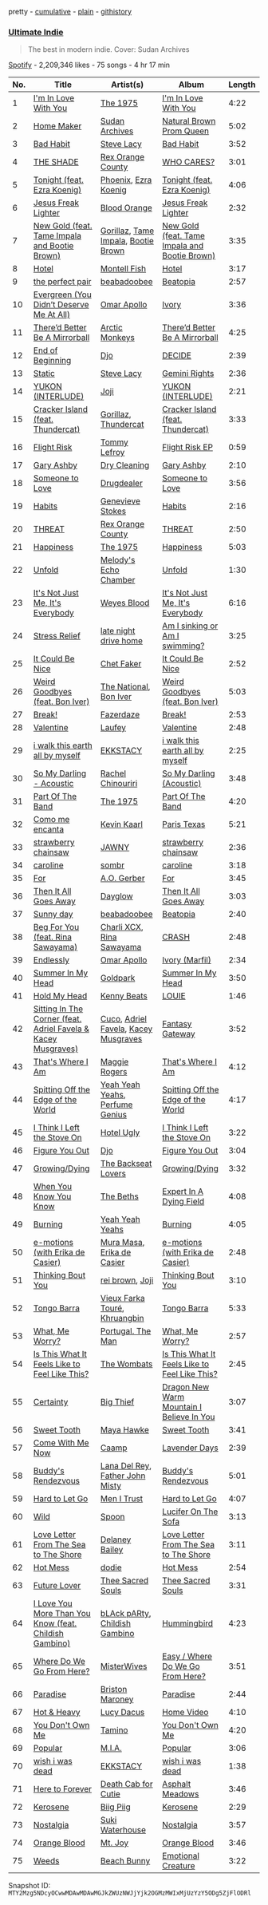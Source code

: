 pretty - [cumulative](/playlists/cumulative/37i9dQZF1DX2Nc3B70tvx0.md) - [plain](/playlists/plain/37i9dQZF1DX2Nc3B70tvx0) - [githistory](https://github.githistory.xyz/mackorone/spotify-playlist-archive/blob/main/playlists/plain/37i9dQZF1DX2Nc3B70tvx0)

### [Ultimate Indie](https://open.spotify.com/playlist/37i9dQZF1DX2Nc3B70tvx0)

> The best in modern indie\. Cover: Sudan Archives

[Spotify](https://open.spotify.com/user/spotify) - 2,209,346 likes - 75 songs - 4 hr 17 min

| No. | Title | Artist(s) | Album | Length |
|---|---|---|---|---|
| 1 | [I'm In Love With You](https://open.spotify.com/track/0uBdQzKghx88d2Lp8SLFKJ) | [The 1975](https://open.spotify.com/artist/3mIj9lX2MWuHmhNCA7LSCW) | [I'm In Love With You](https://open.spotify.com/album/3TI3FFFz3hKQfsL0izZ8JS) | 4:22 |
| 2 | [Home Maker](https://open.spotify.com/track/5vGZX134ZZktjCEYoDm462) | [Sudan Archives](https://open.spotify.com/artist/2MPHBxznH1fj59jbOWY38u) | [Natural Brown Prom Queen](https://open.spotify.com/album/1QSo9HgowUqAc5BI3AdkqN) | 5:02 |
| 3 | [Bad Habit](https://open.spotify.com/track/5CM4UuQ9Gnd6K2YyKGPMoK) | [Steve Lacy](https://open.spotify.com/artist/57vWImR43h4CaDao012Ofp) | [Bad Habit](https://open.spotify.com/album/69JpAhN3XgLkOsJ7MCtW4V) | 3:52 |
| 4 | [THE SHADE](https://open.spotify.com/track/1gH1h30wkQdd9zhY3j7a8T) | [Rex Orange County](https://open.spotify.com/artist/7pbDxGE6nQSZVfiFdq9lOL) | [WHO CARES?](https://open.spotify.com/album/2yI4m5Yu2tl8v0It5P9WVz) | 3:01 |
| 5 | [Tonight \(feat\. Ezra Koenig\)](https://open.spotify.com/track/4JvFNFTjEtZyEzh8w0YzHF) | [Phoenix](https://open.spotify.com/artist/1xU878Z1QtBldR7ru9owdU), [Ezra Koenig](https://open.spotify.com/artist/2nkAu4P6EVeQpXxiEhPTH6) | [Tonight \(feat\. Ezra Koenig\)](https://open.spotify.com/album/3FkF6yz6p8iM2TR18ODmtV) | 4:06 |
| 6 | [Jesus Freak Lighter](https://open.spotify.com/track/22MPIMPsoi0vd46wsbpzfE) | [Blood Orange](https://open.spotify.com/artist/6LEeAFiJF8OuPx747e1wxR) | [Jesus Freak Lighter](https://open.spotify.com/album/4UXPiUnb4mAFgsvaq7B6SP) | 2:32 |
| 7 | [New Gold \(feat\. Tame Impala and Bootie Brown\)](https://open.spotify.com/track/64dLd6rVqDLtkXFYrEUHIU) | [Gorillaz](https://open.spotify.com/artist/3AA28KZvwAUcZuOKwyblJQ), [Tame Impala](https://open.spotify.com/artist/5INjqkS1o8h1imAzPqGZBb), [Bootie Brown](https://open.spotify.com/artist/6GI3CJjT2bOnMfprCpjT1d) | [New Gold \(feat\. Tame Impala and Bootie Brown\)](https://open.spotify.com/album/4V9YFKLqZ5h8nQFTvDQscC) | 3:35 |
| 8 | [Hotel](https://open.spotify.com/track/0JzG1wJuB4v9UPkSE7LMXi) | [Montell Fish](https://open.spotify.com/artist/5nvWOyAkfNgVLKESq4fOj2) | [Hotel](https://open.spotify.com/album/0ykf7jcx3yY49RpkIO1byF) | 3:17 |
| 9 | [the perfect pair](https://open.spotify.com/track/41P6Tnd8KIHqON0QIydx6a) | [beabadoobee](https://open.spotify.com/artist/35l9BRT7MXmM8bv2WDQiyB) | [Beatopia](https://open.spotify.com/album/2rhNQbqRNxiNQkDXTffe1V) | 2:57 |
| 10 | [Evergreen \(You Didn’t Deserve Me At All\)](https://open.spotify.com/track/2TktkzfozZifbQhXjT6I33) | [Omar Apollo](https://open.spotify.com/artist/5FxD8fkQZ6KcsSYupDVoSO) | [Ivory](https://open.spotify.com/album/5z7TD11Qh81Gbf52hd5zAv) | 3:36 |
| 11 | [There’d Better Be A Mirrorball](https://open.spotify.com/track/0yowbJnnbTLpr99f9l1uba) | [Arctic Monkeys](https://open.spotify.com/artist/7Ln80lUS6He07XvHI8qqHH) | [There’d Better Be A Mirrorball](https://open.spotify.com/album/0ZUmodAwUq8cQJFvyibKwT) | 4:25 |
| 12 | [End of Beginning](https://open.spotify.com/track/6ZWIIawlXC4O3z9yEuJvDo) | [Djo](https://open.spotify.com/artist/5p9HO3XC5P3BLxJs5Mtrhm) | [DECIDE](https://open.spotify.com/album/5rJBH4rmxpqXaDf8E1Mgse) | 2:39 |
| 13 | [Static](https://open.spotify.com/track/4OmfWzukSVD140NiAIEjem) | [Steve Lacy](https://open.spotify.com/artist/57vWImR43h4CaDao012Ofp) | [Gemini Rights](https://open.spotify.com/album/3Ks0eeH0GWpY4AU20D5HPD) | 2:36 |
| 14 | [YUKON \(INTERLUDE\)](https://open.spotify.com/track/6c1yUgFlhUHLAM9hSDkVBq) | [Joji](https://open.spotify.com/artist/3MZsBdqDrRTJihTHQrO6Dq) | [YUKON \(INTERLUDE\)](https://open.spotify.com/album/0GxWXE6ltKk4Gx3WyWLLrW) | 2:21 |
| 15 | [Cracker Island \(feat\. Thundercat\)](https://open.spotify.com/track/2W3ZpQg9i6lE6kmHbcdu9N) | [Gorillaz](https://open.spotify.com/artist/3AA28KZvwAUcZuOKwyblJQ), [Thundercat](https://open.spotify.com/artist/4frXpPxQQZwbCu3eTGnZEw) | [Cracker Island \(feat\. Thundercat\)](https://open.spotify.com/album/3488fiYQcGSfkKKpr3ttCD) | 3:33 |
| 16 | [Flight Risk](https://open.spotify.com/track/5fXWYr3Cz4DqEz5mzHccKF) | [Tommy Lefroy](https://open.spotify.com/artist/3vldh5Ceynytj6Iglw4haP) | [Flight Risk EP](https://open.spotify.com/album/4aRnUT8j0PTjKKW7FJsrvb) | 0:59 |
| 17 | [Gary Ashby](https://open.spotify.com/track/30erf27MriGIsvb4rzria6) | [Dry Cleaning](https://open.spotify.com/artist/7DlD7rLG9MKuvXtTeACzkO) | [Gary Ashby](https://open.spotify.com/album/5dxQzy2zP6VnJ8jTKYufRZ) | 2:10 |
| 18 | [Someone to Love](https://open.spotify.com/track/6FAoGmM3fdvOvEivi9edSd) | [Drugdealer](https://open.spotify.com/artist/0tMnuEXTeJeHbslcV8OybJ) | [Someone to Love](https://open.spotify.com/album/42PFGz6vnOm79L3kYli8Z5) | 3:56 |
| 19 | [Habits](https://open.spotify.com/track/4UGvqm3e7UElrrriPtnhwz) | [Genevieve Stokes](https://open.spotify.com/artist/2uaMjmR0IE0K3oKTQrNZVQ) | [Habits](https://open.spotify.com/album/4KKuhABzFkGE9UAucodfUo) | 2:16 |
| 20 | [THREAT](https://open.spotify.com/track/3mWUqIz228lrdC5ZSkpjUG) | [Rex Orange County](https://open.spotify.com/artist/7pbDxGE6nQSZVfiFdq9lOL) | [THREAT](https://open.spotify.com/album/3fK4ZsyiwR1SICiufV1woO) | 2:50 |
| 21 | [Happiness](https://open.spotify.com/track/3G9l0CsH7HCkr0SqDE1juj) | [The 1975](https://open.spotify.com/artist/3mIj9lX2MWuHmhNCA7LSCW) | [Happiness](https://open.spotify.com/album/4KfzkkK3Gt2Ux5A2AVoTK8) | 5:03 |
| 22 | [Unfold](https://open.spotify.com/track/7Ep8BuyZZGrbDP3alg2jPX) | [Melody's Echo Chamber](https://open.spotify.com/artist/1S0vL284jxZYKtZQ2jsQ2X) | [Unfold](https://open.spotify.com/album/5eMxezuwxG5iv40YIjXuop) | 1:30 |
| 23 | [It's Not Just Me, It's Everybody](https://open.spotify.com/track/2OcLJRW0pTyYAxT43N5ccm) | [Weyes Blood](https://open.spotify.com/artist/3Uqu1mEdkUJxPe7s31n1M9) | [It's Not Just Me, It's Everybody](https://open.spotify.com/album/0OFDZTYgwiuv7a4CZEVAsR) | 6:16 |
| 24 | [Stress Relief](https://open.spotify.com/track/7xLfmCx9jcZNgzlIK7NupN) | [late night drive home](https://open.spotify.com/artist/1muzcpVFKmKSrT7rVNAwBB) | [Am I sinking or Am I swimming?](https://open.spotify.com/album/0mPKxIXNf7okZAFkCTMZlV) | 3:25 |
| 25 | [It Could Be Nice](https://open.spotify.com/track/5lGoX0XHR2ystyz0OF3Kv5) | [Chet Faker](https://open.spotify.com/artist/6UcJxoeHWWWyT5HZP064om) | [It Could Be Nice](https://open.spotify.com/album/1s4VVB5nN16DfnSVKRx6NK) | 2:52 |
| 26 | [Weird Goodbyes \(feat\. Bon Iver\)](https://open.spotify.com/track/2NbS9E0ZZKAMJAppj8P53N) | [The National](https://open.spotify.com/artist/2cCUtGK9sDU2EoElnk0GNB), [Bon Iver](https://open.spotify.com/artist/4LEiUm1SRbFMgfqnQTwUbQ) | [Weird Goodbyes \(feat\. Bon Iver\)](https://open.spotify.com/album/2HQGXK9797uB6Ir8yd7Das) | 5:03 |
| 27 | [Break!](https://open.spotify.com/track/0flObXoVkthxtvvOksCZXI) | [Fazerdaze](https://open.spotify.com/artist/2awB7Ol181cocZcLLNBBAh) | [Break!](https://open.spotify.com/album/05Bz4ReOzzjSCOYU0zAezd) | 2:53 |
| 28 | [Valentine](https://open.spotify.com/track/2EjuEHTRZRgE9pvaBm5Hh3) | [Laufey](https://open.spotify.com/artist/7gW0r5CkdEUMm42w9XpyZO) | [Valentine](https://open.spotify.com/album/2BI2mJAuuoQ10WFRz6cqb6) | 2:48 |
| 29 | [i walk this earth all by myself](https://open.spotify.com/track/5a8QUc4ubHJqQm7vzs2YhA) | [EKKSTACY](https://open.spotify.com/artist/0ynzbXwyCzxicMKHBoOkSH) | [i walk this earth all by myself](https://open.spotify.com/album/6tdl27ojBwZ5ZexzZOP4mG) | 2:25 |
| 30 | [So My Darling \- Acoustic](https://open.spotify.com/track/5NtmfJwkA0AXsp2WWHviPn) | [Rachel Chinouriri](https://open.spotify.com/artist/4wrzxtBZw20ufDstKyTnnP) | [So My Darling \(Acoustic\)](https://open.spotify.com/album/2FceNexUuKIatc3YFEq08L) | 3:48 |
| 31 | [Part Of The Band](https://open.spotify.com/track/79vEv8zqy9tLYsTxxkXHXq) | [The 1975](https://open.spotify.com/artist/3mIj9lX2MWuHmhNCA7LSCW) | [Part Of The Band](https://open.spotify.com/album/4B8N7qve3H2cNQux3vqywM) | 4:20 |
| 32 | [Como me encanta](https://open.spotify.com/track/5QLw2hi44Hhc9okMOF4VLT) | [Kevin Kaarl](https://open.spotify.com/artist/6OBGbSaBUvQtk9wpQfDbOE) | [Paris Texas](https://open.spotify.com/album/2H7Ptwzuy83loDyZzHiPw8) | 5:21 |
| 33 | [strawberry chainsaw](https://open.spotify.com/track/1hf0PdHw0lnVxq5lfzwjSl) | [JAWNY](https://open.spotify.com/artist/25pd339V2rRJo84USlcSRP) | [strawberry chainsaw](https://open.spotify.com/album/62JUc5rzLwVpGKwpawkTjL) | 2:36 |
| 34 | [caroline](https://open.spotify.com/track/05RI03bh5Mn7Dz254H5XdB) | [sombr](https://open.spotify.com/artist/4G9NDjRyZFDlJKMRL8hx3S) | [caroline](https://open.spotify.com/album/3Nsfsb5QeDLoTClGzWRxpd) | 3:18 |
| 35 | [For](https://open.spotify.com/track/0mMyFTMn9yNTfOd17unDcz) | [A.O\. Gerber](https://open.spotify.com/artist/2OywDp0ldLitUL5iM8phSf) | [For](https://open.spotify.com/album/0rcNuOnE74TFSviwMTS4CK) | 3:45 |
| 36 | [Then It All Goes Away](https://open.spotify.com/track/5RaThsdZpF9WWwoP00NjLI) | [Dayglow](https://open.spotify.com/artist/6eJa3zG1QZLRB3xgRuyxbm) | [Then It All Goes Away](https://open.spotify.com/album/1WuvMjvT8P5oOpe51cQdO1) | 3:03 |
| 37 | [Sunny day](https://open.spotify.com/track/12UQIJePnGeLmpVReYpG2w) | [beabadoobee](https://open.spotify.com/artist/35l9BRT7MXmM8bv2WDQiyB) | [Beatopia](https://open.spotify.com/album/2rhNQbqRNxiNQkDXTffe1V) | 2:40 |
| 38 | [Beg For You \(feat\. Rina Sawayama\)](https://open.spotify.com/track/11M8c9SHQYpd8DOrmcu25k) | [Charli XCX](https://open.spotify.com/artist/25uiPmTg16RbhZWAqwLBy5), [Rina Sawayama](https://open.spotify.com/artist/2KEqzdPS7M5YwGmiuPTdr5) | [CRASH](https://open.spotify.com/album/1QqipMXWzJhr6yfcNKTp8B) | 2:48 |
| 39 | [Endlessly](https://open.spotify.com/track/4VUXAoJESfRV3ceUYtzfpQ) | [Omar Apollo](https://open.spotify.com/artist/5FxD8fkQZ6KcsSYupDVoSO) | [Ivory \(Marfil\)](https://open.spotify.com/album/3ZexesAv5PN4RPMiEkOEXC) | 2:34 |
| 40 | [Summer In My Head](https://open.spotify.com/track/3KquekHc2ApZSvrd9qCiWW) | [Goldpark](https://open.spotify.com/artist/410AZAjsHSKP8VDsYcU47z) | [Summer In My Head](https://open.spotify.com/album/0qJgh9pLQ3CxXHA4F11kjc) | 3:50 |
| 41 | [Hold My Head](https://open.spotify.com/track/4eSZUNz2flCKs7zESV50kW) | [Kenny Beats](https://open.spotify.com/artist/1rHOtdmGNr5vcYNw5v7QGC) | [LOUIE](https://open.spotify.com/album/3SKVtzmihlnGFylW5nC5kj) | 1:46 |
| 42 | [Sitting In The Corner \(feat\. Adriel Favela & Kacey Musgraves\)](https://open.spotify.com/track/1Cx5pTBRWI67JXVmMGJT23) | [Cuco](https://open.spotify.com/artist/2Tglaf8nvDzwSQnpSrjLHP), [Adriel Favela](https://open.spotify.com/artist/0PrhwIWbqYFYyY2ZrkIWgI), [Kacey Musgraves](https://open.spotify.com/artist/70kkdajctXSbqSMJbQO424) | [Fantasy Gateway](https://open.spotify.com/album/7JvjOgEBBcrLs9048x1QcM) | 3:52 |
| 43 | [That's Where I Am](https://open.spotify.com/track/4f1KkbXHnfIVZ9vmIExByJ) | [Maggie Rogers](https://open.spotify.com/artist/4NZvixzsSefsNiIqXn0NDe) | [That's Where I Am](https://open.spotify.com/album/1gBMpfSlQWoMIsR48U7DLr) | 4:12 |
| 44 | [Spitting Off the Edge of the World](https://open.spotify.com/track/3kBBjItT7JnKi28k68dGkr) | [Yeah Yeah Yeahs](https://open.spotify.com/artist/3TNt4aUIxgfy9aoaft5Jj2), [Perfume Genius](https://open.spotify.com/artist/2ueoLVCXQ948OfhVvAy3Nn) | [Spitting Off the Edge of the World](https://open.spotify.com/album/1Jkvi8YFy8FpDK23tTlrhG) | 4:17 |
| 45 | [I Think I Left the Stove On](https://open.spotify.com/track/34HgIvucTKJvDgzHVMaGLG) | [Hotel Ugly](https://open.spotify.com/artist/35WVTyRnKAoaGExqgktVyb) | [I Think I Left the Stove On](https://open.spotify.com/album/33QDA3HhsTPmeCwR5Mk9gx) | 3:22 |
| 46 | [Figure You Out](https://open.spotify.com/track/0zcKU98jIjZAxGPQZ5sDpe) | [Djo](https://open.spotify.com/artist/5p9HO3XC5P3BLxJs5Mtrhm) | [Figure You Out](https://open.spotify.com/album/2Rx6PnJtokpPlAF1WQQYhw) | 3:04 |
| 47 | [Growing/Dying](https://open.spotify.com/track/4JAFlkYkNy1MM6zOqRbiGp) | [The Backseat Lovers](https://open.spotify.com/artist/6p2HnfM955TI1bX34dkLnI) | [Growing/Dying](https://open.spotify.com/album/29kPpfrcYvtyTD1nhXxui0) | 3:32 |
| 48 | [When You Know You Know](https://open.spotify.com/track/3DpvrjdkaRAinFhNLoJuKa) | [The Beths](https://open.spotify.com/artist/7DjwIxbe8kpw4pqnzAMoin) | [Expert In A Dying Field](https://open.spotify.com/album/6RWLJx7kQLSnwwPyTqPj0U) | 4:08 |
| 49 | [Burning](https://open.spotify.com/track/07IAGsfYqS8sZSECzK1hZK) | [Yeah Yeah Yeahs](https://open.spotify.com/artist/3TNt4aUIxgfy9aoaft5Jj2) | [Burning](https://open.spotify.com/album/71Dk5SUWHmMrRnfPwYRnGB) | 4:05 |
| 50 | [e\-motions \(with Erika de Casier\)](https://open.spotify.com/track/5g1IxCinEawQcerAMrs2tU) | [Mura Masa](https://open.spotify.com/artist/5Q81rlcTFh3k6DQJXPdsot), [Erika de Casier](https://open.spotify.com/artist/1nIJEqPyIj5qutlgWNmQB0) | [e\-motions \(with Erika de Casier\)](https://open.spotify.com/album/3FZ6xoRbaZ0BSQvWfQY5He) | 2:48 |
| 51 | [Thinking Bout You](https://open.spotify.com/track/0J8TS2cS0IWff5DPLJJQi8) | [rei brown](https://open.spotify.com/artist/4N7IToHBlPXqlrXiv1Nij6), [Joji](https://open.spotify.com/artist/3MZsBdqDrRTJihTHQrO6Dq) | [Thinking Bout You](https://open.spotify.com/album/4weAfakv01b0hrO7i9Cacu) | 3:10 |
| 52 | [Tongo Barra](https://open.spotify.com/track/3skOhs7TlQOCuzHjmTa8Xg) | [Vieux Farka Touré](https://open.spotify.com/artist/4PmxbsWP1u0TnvqcrIA9ze), [Khruangbin](https://open.spotify.com/artist/2mVVjNmdjXZZDvhgQWiakk) | [Tongo Barra](https://open.spotify.com/album/5mWSH5ReDP2NGc7XY9j9lN) | 5:33 |
| 53 | [What, Me Worry?](https://open.spotify.com/track/0ePX6rVjeql7Bt1KurTbAG) | [Portugal\. The Man](https://open.spotify.com/artist/4kI8Ie27vjvonwaB2ePh8T) | [What, Me Worry?](https://open.spotify.com/album/6S5j1iJ4B4jknYDr4xOXcA) | 2:57 |
| 54 | [Is This What It Feels Like to Feel Like This?](https://open.spotify.com/track/2qiYy5k1mDAOpegYqv00wG) | [The Wombats](https://open.spotify.com/artist/0Ya43ZKWHTKkAbkoJJkwIB) | [Is This What It Feels Like to Feel Like This?](https://open.spotify.com/album/53FpLc8sSUmGGb0OY6cZKG) | 2:45 |
| 55 | [Certainty](https://open.spotify.com/track/3i7XRi2UyvGTdJawJRkVhd) | [Big Thief](https://open.spotify.com/artist/5QdyldG4Fl4TPiOIeMNpBZ) | [Dragon New Warm Mountain I Believe In You](https://open.spotify.com/album/7Ln81p86r5cCsesd3KBWIY) | 3:07 |
| 56 | [Sweet Tooth](https://open.spotify.com/track/2Mjp4aXF79Ciex4hA5K4MA) | [Maya Hawke](https://open.spotify.com/artist/4e9vQfyvvDlcQAkjSdFE4x) | [Sweet Tooth](https://open.spotify.com/album/7I21Hdeh0BruN6K9DKZBKh) | 3:41 |
| 57 | [Come With Me Now](https://open.spotify.com/track/6FCmFo5oqhPerHy187op7H) | [Caamp](https://open.spotify.com/artist/0wyMPXGfOuQzNR54ujR9Ix) | [Lavender Days](https://open.spotify.com/album/6RgGsXtsTnwA53ts3jDeDW) | 2:39 |
| 58 | [Buddy's Rendezvous](https://open.spotify.com/track/7qqrGV5WpQnMKqVTsDZd9J) | [Lana Del Rey](https://open.spotify.com/artist/00FQb4jTyendYWaN8pK0wa), [Father John Misty](https://open.spotify.com/artist/2kGBy2WHvF0VdZyqiVCkDT) | [Buddy's Rendezvous](https://open.spotify.com/album/3hL6ZIcwV6zUfqRiPLPBLJ) | 5:01 |
| 59 | [Hard to Let Go](https://open.spotify.com/track/7lKN7pik3CelVWHWGp6DfB) | [Men I Trust](https://open.spotify.com/artist/3zmfs9cQwzJl575W1ZYXeT) | [Hard to Let Go](https://open.spotify.com/album/0PboTq5CUcoilt6IJS2SQo) | 4:07 |
| 60 | [Wild](https://open.spotify.com/track/05uhED0miR9OJYPalPi7tx) | [Spoon](https://open.spotify.com/artist/0K1q0nXQ8is36PzOKAMbNe) | [Lucifer On The Sofa](https://open.spotify.com/album/1szMY4QqnQZgNuyLBC4jUQ) | 3:13 |
| 61 | [Love Letter From The Sea to The Shore](https://open.spotify.com/track/2uPFYzZXZSgIP6AHKneCLT) | [Delaney Bailey](https://open.spotify.com/artist/3Os4q49SgEN0Tv3fxKw3Sp) | [Love Letter From The Sea to The Shore](https://open.spotify.com/album/5OTyzmAOlaJviW3PhFsxz0) | 3:11 |
| 62 | [Hot Mess](https://open.spotify.com/track/5V93DZxOOLqTT5zF8uWOm2) | [dodie](https://open.spotify.com/artist/21TinSsF5ytwsfdyz5VSVS) | [Hot Mess](https://open.spotify.com/album/4Fvbi4wxMw12cXWkAHlt0Z) | 2:54 |
| 63 | [Future Lover](https://open.spotify.com/track/73sJYNNftZeqUxHu5l4w1z) | [Thee Sacred Souls](https://open.spotify.com/artist/0oK5D6uPhGu4Jk2dbZfodU) | [Thee Sacred Souls](https://open.spotify.com/album/0UKT9me1zkVDmah2MjmCma) | 3:31 |
| 64 | [I Love You More Than You Know \(feat\. Childish Gambino\)](https://open.spotify.com/track/3xfz3yzwXhSQCSvJXoM7fY) | [bLAck pARty](https://open.spotify.com/artist/4C9Tvlt8v7d8R6h98FgdUy), [Childish Gambino](https://open.spotify.com/artist/73sIBHcqh3Z3NyqHKZ7FOL) | [Hummingbird](https://open.spotify.com/album/2apckYBgnWwcXC4e0OV1Vy) | 4:23 |
| 65 | [Where Do We Go From Here?](https://open.spotify.com/track/5DObWDHfwHE2mIdZGgRnzE) | [MisterWives](https://open.spotify.com/artist/5ivCbtrcD5N4rD337xIb2z) | [Easy / Where Do We Go From Here?](https://open.spotify.com/album/1paYV647AAPnlKgpFJVtLa) | 3:51 |
| 66 | [Paradise](https://open.spotify.com/track/1iXtTFvDXtL4sr5GOc2tXx) | [Briston Maroney](https://open.spotify.com/artist/7vtSUU3zpHeYJfX6BPNrJd) | [Paradise](https://open.spotify.com/album/5wMUl1NuhyxRnRQK6shy9U) | 2:44 |
| 67 | [Hot & Heavy](https://open.spotify.com/track/6SIooImkHGKCIwgUZ3WDvD) | [Lucy Dacus](https://open.spotify.com/artist/07D1Bjaof0NFlU32KXiqUP) | [Home Video](https://open.spotify.com/album/2nwfSapJ3YIq7Ofad4Vuh1) | 4:10 |
| 68 | [You Don't Own Me](https://open.spotify.com/track/5eaIe7XJ5JKtwKWv8c4PoG) | [Tamino](https://open.spotify.com/artist/3IWdvItNhmdo282Wwp0CwH) | [You Don't Own Me](https://open.spotify.com/album/1YrfFAtUYvapMLU8620TTj) | 4:20 |
| 69 | [Popular](https://open.spotify.com/track/3098sOo6ZdYy0BskCqOBfJ) | [M.I.A.](https://open.spotify.com/artist/0QJIPDAEDILuo8AIq3pMuU) | [Popular](https://open.spotify.com/album/6c9QyP5cZlq0DCY7ysXSbj) | 3:06 |
| 70 | [wish i was dead](https://open.spotify.com/track/16dzo8i1mlh2AkmQ4DhwXH) | [EKKSTACY](https://open.spotify.com/artist/0ynzbXwyCzxicMKHBoOkSH) | [wish i was dead](https://open.spotify.com/album/3B4UmoO1zRScG8X8MSDHy4) | 1:38 |
| 71 | [Here to Forever](https://open.spotify.com/track/7Cva2EgJougx6O6M5xgWAq) | [Death Cab for Cutie](https://open.spotify.com/artist/0YrtvWJMgSdVrk3SfNjTbx) | [Asphalt Meadows](https://open.spotify.com/album/2PIWPTOIxbaVSjTnc30vXS) | 3:46 |
| 72 | [Kerosene](https://open.spotify.com/track/1uPRLmmA2YGNItLRp3BgFO) | [Biig Piig](https://open.spotify.com/artist/4GoD5FJCgC0lbzde7ly44M) | [Kerosene](https://open.spotify.com/album/6ZZJgVir4fSS9inF2IFoU9) | 2:29 |
| 73 | [Nostalgia](https://open.spotify.com/track/3gV7y7IwafryNLEnhh9gKb) | [Suki Waterhouse](https://open.spotify.com/artist/5GGJosGMs08YEmKTZJe1fL) | [Nostalgia](https://open.spotify.com/album/6WgmH9NEYyWBbPaHYlpVlD) | 3:57 |
| 74 | [Orange Blood](https://open.spotify.com/track/2mKz0wGscPw1xnTvrTlQUi) | [Mt\. Joy](https://open.spotify.com/artist/69tiO1fG8VWduDl3ji2qhI) | [Orange Blood](https://open.spotify.com/album/2H1cK9wMY3GreIFvcNnice) | 3:46 |
| 75 | [Weeds](https://open.spotify.com/track/6p0Nvka9pKB9PYEC8kyc03) | [Beach Bunny](https://open.spotify.com/artist/2vnB6tuQMaQpORiRdvXF9H) | [Emotional Creature](https://open.spotify.com/album/3H6pbRzmpQa6eqCXn7rgO8) | 3:22 |

Snapshot ID: `MTY2Mzg5NDcyOCwwMDAwMDAwMGJkZWUzNWJjYjk2OGMzMWIxMjUzYzY5ODg5ZjFlODRl`
